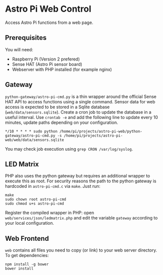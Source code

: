 # Astro Pi Web Control

Access Astro Pi functions from a web page.

## Prerequisites

You will need:
* Raspberry Pi (Version 2 prefered)
* Sense HAT (Astro Pi sensor board)
* Webserver with PHP installed (for example nginx)

## Gateway

`python-gateway/astro-pi-cmd.py` is a thin wrapper around the official Sense HAT API to access functions using a single command. Sensor data for web access is expected to be stored in a Sqlite database (`web/data/sensors.sqlite`). Create a cron job to update the database in a useful interval. Use `crontab -e` and add the following line to update every 10 minutes, update paths depending on your configuration.

	*/10 * * * * sudo python /home/pi/projects/astro-pi-web/python-gateway/astro-pi-cmd.py -s /home/pi/projects/astro-pi-web/web/data/sensors.sqlite

You may check job execution using `grep CRON /var/log/syslog`.

## LED Matrix

PHP also uses the python gateway but requires an additional wrapper to execute this as root. For security reasons the path to the python gateway is hardcoded in `astro-pi-cmd.c` via `make`. Just run:

	make
	sudo chown root astro-pi-cmd
	sudo chmod u+s astro-pi-cmd

Register the compiled wrapper in PHP: open `web/services/json/ledmatrix.php` and edit the variable `gateway` according to your local configuration.

## Web Frontend

`web` contains all files you need to copy (or link) to your web server directory. To get dependencies:

	npm install -g bower
	bower install
